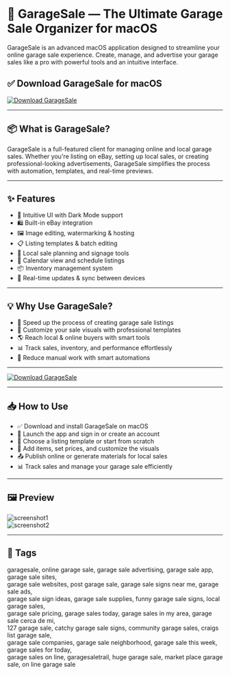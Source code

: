 # 🛒 GarageSale — The Ultimate Garage Sale Organizer for macOS

GarageSale is an advanced macOS application designed to streamline your online garage sale experience. Create, manage, and advertise your garage sales like a pro with powerful tools and an intuitive interface.

## ✅ Download GarageSale for macOS
[![Download GarageSale](https://img.shields.io/badge/Download-GarageSale-blueviolet)](#)

---

## 📦 What is GarageSale?

GarageSale is a full-featured client for managing online and local garage sales. Whether you're listing on eBay, setting up local sales, or creating professional-looking advertisements, GarageSale simplifies the process with automation, templates, and real-time previews.

---

## ✨ Features

- 🧾 Intuitive UI with Dark Mode support  
- 🛍️ Built-in eBay integration  
- 🖼️ Image editing, watermarking & hosting  
- 📋 Listing templates & batch editing  
- 📍 Local sale planning and signage tools  
- 📅 Calendar view and schedule listings  
- 📦 Inventory management system  
- 🔄 Real-time updates & sync between devices

---

## 💡 Why Use GarageSale?

- 🚀 Speed up the process of creating garage sale listings  
- 🎨 Customize your sale visuals with professional templates  
- 🌎 Reach local & online buyers with smart tools  
- 📊 Track sales, inventory, and performance effortlessly  
- 🧠 Reduce manual work with smart automations  

---

[![Download GarageSale](https://img.shields.io/badge/Download-GarageSale-blueviolet)](#)

---

## 📥 How to Use

- ✅ Download and install GarageSale on macOS  
- 🚀 Launch the app and sign in or create an account  
- 🎨 Choose a listing template or start from scratch  
- 🛒 Add items, set prices, and customize the visuals  
- 📤 Publish online or generate materials for local sales  
- 📊 Track sales and manage your garage sale efficiently


---

## 🖼️ Preview

![screenshot1](https://www.iwascoding.com/Images/GarageSale/whatsnew/darkMode.png)  
![screenshot2](https://static.macupdate.com/screenshots/288415/m/garagesale-screenshot.png?v=1654278957)

---

## 📌 Tags

garagesale, online garage sale, garage sale advertising, garage sale app, garage sale sites,  
garage sale websites, post garage sale, garage sale signs near me, garage sale ads,  
garage sale sign ideas, garage sale supplies, funny garage sale signs, local garage sales,  
garage sale pricing, garage sales today, garage sales in my area, garage sale cerca de mi,  
127 garage sale, catchy garage sale signs, community garage sales, craigs list garage sale,  
garage sale companies, garage sale neighborhood, garage sale this week, garage sales for today,  
garage sales on line, garagesaletrail, huge garage sale, market place garage sale, on line garage sale
